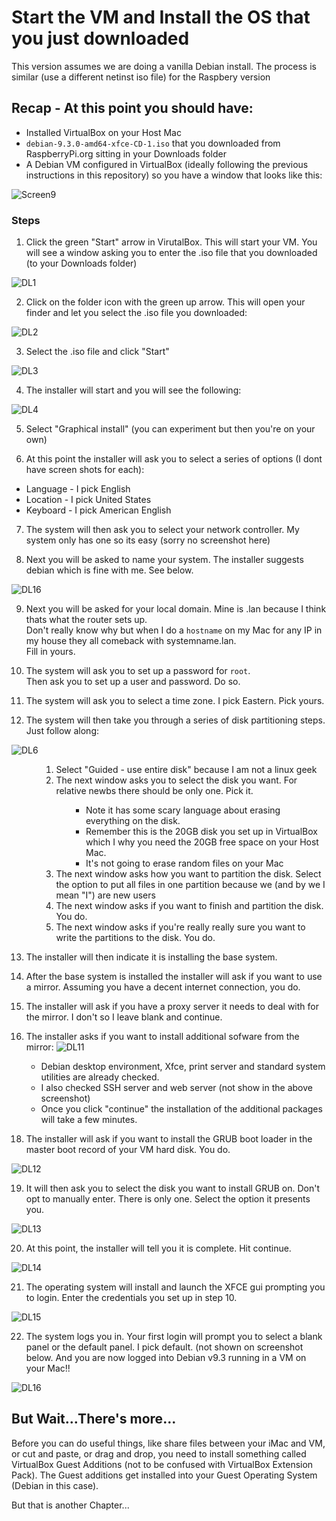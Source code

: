 # Start the VM and Install the OS that you just downloaded
This version assumes we are doing a vanilla Debian install.  The process is similar (use a different netinst iso file) for the Raspbery version

## Recap - At this point you should have:

* Installed VirtualBox on your Host Mac
* `debian-9.3.0-amd64-xfce-CD-1.iso` that you downloaded from RaspberryPi.org sitting in your Downloads folder
* A Debian VM configured in VirtualBox (ideally following the previous instructions in this repository) so you have a window that looks like this:

![Screen9](https://user-images.githubusercontent.com/26580126/33409179-00bd6cce-d548-11e7-8f31-8fa99f4ef14a.png)

### Steps
1. Click the green "Start" arrow in VirutalBox.  This will start your VM.  You will see a window asking you to enter the .iso file that you downloaded (to your Downloads folder)

![DL1](https://user-images.githubusercontent.com/26580126/33412042-2f56bcb6-d557-11e7-9fdb-00dfb483a638.png)

2. Click on the folder icon with the green up arrow.  This will open your finder and let you select the .iso file you downloaded:

![DL2](https://user-images.githubusercontent.com/26580126/34025978-f2296e9e-e120-11e7-8c2b-2dcaa81b4812.png)

3. Select the .iso file and click "Start"

![DL3](https://user-images.githubusercontent.com/26580126/34026689-c5c29722-e125-11e7-8db5-2ea4d806fa4c.png)

4. The installer will start and you will see the following:

![DL4](https://user-images.githubusercontent.com/26580126/34026747-21cd3522-e126-11e7-98f7-4e30036ebbe8.png)

5. Select "Graphical install" (you can experiment but then you're on your own)

6. At this point the installer will ask you to select a series of options (I dont have screen shots for each):  
* Language - I pick English
* Location - I pick United States
* Keyboard - I pick American English

7. The system will then ask you to select your network controller.  My system only has one so its easy (sorry no screenshot here)

8. Next you will be asked to name your system.  The installer suggests debian which is fine with me.  See below.

![DL16](https://user-images.githubusercontent.com/26580126/34026934-73e3eea4-e127-11e7-9659-0cfe1e0c5cef.png)

9. Next you will be asked for your local domain.  Mine is .lan because I think thats what the router sets up.  
Don't really know why but when I do a `hostname` on my Mac for any IP in my house they all comeback with systemname.lan.  
Fill in yours.

10. The system will ask you to set up a password for `root`.  
Then ask you to set up a user and password. 
Do so.

11. The system will ask you to select a time zone.  I pick Eastern.  Pick yours.

12. The system will then take you through a series of disk partitioning steps.  Just follow along:

![DL6](https://user-images.githubusercontent.com/26580126/34027203-3416b458-e129-11e7-87f1-12f7e901ec8b.png)

<ol><ol><ol>
  <li>Select "Guided - use entire disk" because I am not a linux geek
  <li>The next window asks you to select the disk you want.  For relative newbs there should be only one.  Pick it.
    <ul><ul>
      <li>  Note it has some scary language about erasing everything on the disk.</li>
      <li>  Remember this is the 20GB disk you set up in VirtualBox which I why you need the 20GB free space on your Host Mac.</li>
      <li>  It's not going to erase random files on your Mac</li>
      </ul></ul>
  <li>The next window asks how you want to partition the disk.  
  Select the option to put all files in one partition because we (and by we I mean "I") are new users
  <li>The next window asks if you want to finish and partition the disk.  You do.
  <li>The next window asks if you're really really sure you want to write the partitions to the disk.  You do.
  </ol></ol></ol>

13. The installer will then indicate it is installing the base system.

14. After the base system is installed the installer will ask if you want to use a mirror.  Assuming you have a decent internet connection, you do.

16. The installer will ask if you have a proxy server it needs to deal with for the mirror.  I don't so I leave blank and continue.

17. The installer asks if you want to install additional sofware from the mirror:
![DL11](https://user-images.githubusercontent.com/26580126/34028601-366420f2-e132-11e7-91b5-f4c977e0569a.png)

<ul><ul>
  <li>Debian desktop environment, Xfce, print server and standard system utilities are already checked.
  <li>I also checked SSH server and web server (not show in the above screenshot)
  <li>Once you click "continue" the installation of the additional packages will take a few minutes.
  </ul></ul>

18. The installer will ask if you want to install the GRUB boot loader in the master boot record of your VM hard disk.  You do.

![DL12](https://user-images.githubusercontent.com/26580126/34029310-d111ee60-e135-11e7-9b3b-75ccfa770033.png)

19. It will then ask you to select the disk you want to install GRUB on.  Don't opt to manually enter.  There is only one. Select the option it presents you.

![DL13](https://user-images.githubusercontent.com/26580126/34029236-6c6012c6-e135-11e7-9cc7-f78116135618.png)

20. At this point, the installer will tell you it is complete.  Hit continue.

![DL14](https://user-images.githubusercontent.com/26580126/34029340-0c0c744a-e136-11e7-89e4-c7c35792bf97.png)

21.  The operating system will install and launch the XFCE gui prompting you to login.  Enter the credentials you set up in step 10.

![DL15](https://user-images.githubusercontent.com/26580126/34029432-9d901728-e136-11e7-94e1-3c9855376f07.png)

22.  The system logs you in.  Your first login will prompt you to select a blank panel or the default panel.  I pick default. (not shown on screenshot below.  And you are now logged into Debian v9.3 running in a VM on your Mac!!

![DL16](https://user-images.githubusercontent.com/26580126/34029554-305f9740-e137-11e7-8ccf-25a0977a3ed5.png)

## But Wait...There's more...

Before you can do useful things, like share files between your iMac and VM, or cut and paste, or drag and drop, you need to install something called VirtualBox Guest Additions (not to be confused with VirtualBox Extension Pack).  The Guest additions get installed into your Guest Operating System (Debian in this case).

But that is another Chapter...



